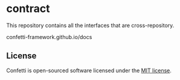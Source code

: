 # contract

This repository contains all the interfaces that are cross-repository.

confetti-framework.github.io/docs

## License

Confetti is open-sourced software licensed under the [MIT license](https://opensource.org/licenses/MIT).

